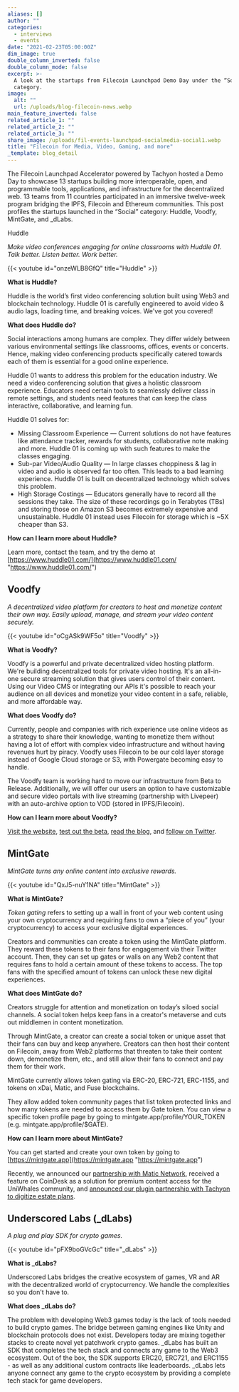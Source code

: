 ```yaml
---
aliases: []
author: ""
categories:
  - interviews
  - events
date: "2021-02-23T05:00:00Z"
dim_image: true
double_column_inverted: false
double_column_mode: false
excerpt: >-
  A look at the startups from Filecoin Launchpad Demo Day under the “Social”
  category.
image:
  alt: ""
  url: /uploads/blog-filecoin-news.webp
main_feature_inverted: false
related_article_1: ""
related_article_2: ""
related_article_3: ""
share_image: /uploads/fil-events-launchpad-socialmedia-social1.webp
title: "Filecoin for Media, Video, Gaming, and more"
_template: blog_detail
---
```


The Filecoin Launchpad Accelerator powered by Tachyon hosted a Demo Day to showcase 13 startups building more interoperable, open, and programmable tools, applications, and infrastructure for the decentralized web. 13 teams from 11 countries participated in an immersive twelve-week program bridging the IPFS, Filecoin and Ethereum communities. This post profiles the startups launched in the “Social” category: Huddle, Voodfy, MintGate, and \_dLabs.

Huddle

_Make video conferences engaging for online classrooms with Huddle 01._ _Talk better. Listen better. Work better._

{{< youtube id="onzeWLB8GfQ" title="Huddle" >}}

**What is Huddle?**

Huddle is the world’s first video conferencing solution built using Web3 and blockchain technology. Huddle 01 is carefully engineered to avoid video & audio lags, loading time, and breaking voices. We've got you covered!

**What does Huddle do?**

Social interactions among humans are complex. They differ widely between various environmental settings like classrooms, offices, events or concerts. Hence, making video conferencing products specifically catered towards each of them is essential for a good online experience.

Huddle 01 wants to address this problem for the education industry. We need a video conferencing solution that gives a holistic classroom experience. Educators need certain tools to seamlessly deliver class in remote settings, and students need features that can keep the class interactive, collaborative, and learning fun.

Huddle 01 solves for:

- Missing Classroom Experience — Current solutions do not have features like attendance tracker, rewards for students, collaborative note making and more. Huddle 01 is coming up with such features to make the classes engaging.
- Sub-par Video/Audio Quality — In large classes choppiness & lag in video and audio is observed far too often. This leads to a bad learning experience. Huddle 01 is built on decentralized technology which solves this problem.
- High Storage Costings — Educators generally have to record all the sessions they take. The size of these recordings go in Terabytes (TBs) and storing those on Amazon S3 becomes extremely expensive and unsustainable. Huddle 01 instead uses Filecoin for storage which is \~5X cheaper than S3.

**How can I learn more about Huddle?**

Learn more, contact the team, and try the demo at [https://www.huddle01.com/](https://www.huddle01.com/ "https://www.huddle01.com/")

## Voodfy

_A decentralized video platform for creators to host and monetize content their own way. Easily upload, manage, and stream your video content securely._

{{< youtube id="oCgASk9WF5o" title="Voodfy" >}}

**What is Voodfy?**

Voodfy is a powerful and private decentralized video hosting platform. We're building decentralized tools for private video hosting. It's an all-in-one secure streaming solution that gives users control of their content. Using our Video CMS or integrating our APIs it's possible to reach your audience on all devices and monetize your video content in a safe, reliable, and more affordable way.

**What does Voodfy do?**

Currently, people and companies with rich experience use online videos as a strategy to share their knowledge, wanting to monetize them without having a lot of effort with complex video infrastructure and without having revenues hurt by piracy. Voodfy uses Filecoin to be our cold layer storage instead of Google Cloud storage or S3, with Powergate becoming easy to handle.

The Voodfy team is working hard to move our infrastructure from Beta to Release. Additionally, we will offer our users an option to have customizable and secure video portals with live streaming (partnership with Livepeer) with an auto-archive option to VOD (stored in IPFS/Filecoin).

**How can I learn more about Voodfy?**

[Visit the website](http://www.voodfy.com/), [test out the beta](http://beta.voodfy.com/), [read the blog](http://blog.voodfy.com/), and [follow on Twitter](https://twitter.com/voodfy).

## MintGate

_MintGate turns any online content into exclusive rewards._

{{< youtube id="QxJ5-nuY1NA" title="MintGate" >}}

**What is MintGate?**

_Token gating_ refers to setting up a wall in front of your web content using your own cryptocurrency and requiring fans to own a “piece of you” (your cryptocurrency) to access your exclusive digital experiences.

Creators and communities can create a token using the MintGate platform. They reward these tokens to their fans for engagement via their Twitter account. Then, they can set up gates or walls on any Web2 content that requires fans to hold a certain amount of these tokens to access. The top fans with the specified amount of tokens can unlock these new digital experiences.

**What does MintGate do?**

Creators struggle for attention and monetization on today’s siloed social channels. A social token helps keep fans in a creator's metaverse and cuts out middlemen in content monetization.

Through MintGate, a creator can create a social token or unique asset that their fans can buy and keep anywhere. Creators can then host their content on Filecoin, away from Web2 platforms that threaten to take their content down, demonetize them, etc., and still allow their fans to connect and pay them for their work.

MintGate currently allows token gating via ERC-20, ERC-721, ERC-1155, and tokens on xDai, Matic, and Fuse blockchains.

They allow added token community pages that list token protected links and how many tokens are needed to access them by Gate token. You can view a specific token profile page by going to mintgate.app/profile/YOUR_TOKEN (e.g. mintgate.app/profile/$GATE).

**How can I learn more about MintGate?**

You can get started and create your own token by going to [https://mintgate.app](https://mintgate.app "https://mintgate.app")

Recently, we announced our [partnership with Matic Network](https://twitter.com/maticnetwork/status/1356626936303218689), received a feature on CoinDesk as a solution for premium content access for the UniWhales community, and [announced our plugin partnership with Tachyon to digitize estate plans](https://medium.com/endowlapp/protecting-your-content-d2900205678).

## Underscored Labs (\_dLabs)

_A plug and play SDK for crypto games._

{{< youtube id="pFX9boGVcGc" title="_dLabs" >}}

**What is \_dLabs?**

Underscored Labs bridges the creative ecosystem of games, VR and AR with the decentralized world of cryptocurrency. We handle the complexities so you don't have to.

**What does \_dLabs do?**

The problem with developing Web3 games today is the lack of tools needed to build crypto games. The bridge between gaming engines like Unity and blockchain protocols does not exist. Developers today are mixing together stacks to create novel yet patchwork crypto games. \_dLabs has built an SDK that completes the tech stack and connects any game to the Web3 ecosystem. Out of the box, the SDK supports ERC20, ERC721, and ERC1155 - as well as any additional custom contracts like leaderboards. \_dLabs lets anyone connect any game to the crypto ecosystem by providing a complete tech stack for game developers.
